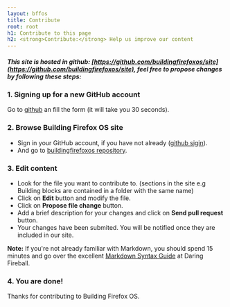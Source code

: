 ```yaml
---
layout: bffos
title: Contribute
root: root
h1: Contribute to this page
h2: <strong>Contribute:</strong> Help us improve our content
---
```


##### This site is hosted in github: [https://github.com/buildingfirefoxos/site](https://github.com/buildingfirefoxos/site), feel free to propose changes by following these steps:

### 1. Signing up for a new GitHub account
Go to [github](https://github.com/) an fill the form (it will take you 30 seconds).


### 2. Browse Building Firefox OS site
* Sign in your GitHub account, if you have not already ([github sigin](https://github.com/login)).
* And go to [buildingfirefoxos repository](https://github.com/buildingfirefoxos/site).

### 3. Edit content
* Look for the file you want to contribute to. (sections in the site e.g Building blocks are contained in a folder with the same name)
* Click on **Edit** button and modify the file.
* Click on **Propose file change** button.
* Add a brief description for your changes and click on **Send pull request** button.
* Your changes have been submited. You will be notified once they are included in our site.

**Note:** If you're not already familiar with Markdown, you should spend 15 minutes and go over the excellent [Markdown Syntax Guide](http://daringfireball.net/projects/markdown/syntax) at Daring Fireball.

### 4. You are done!
Thanks for contributing to Building Firefox OS.


